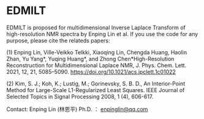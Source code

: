 # EDMILT
EDMILT is proposed for multidimensional Inverse Laplace Transform of high-resolution NMR spectra by Enping Lin et al. 
If you use the code for any purpose, please cite the relateds papers:

   (1) Enping Lin, Ville-Veikko Telkki, Xiaoqing Lin, Chengda Huang, Haolin Zhan, Yu Yang*, Yuqing Huang*, and Zhong Chen*High-Resolution Reconstruction for Multidimensional Laplace NMR, J. Phys. Chem. Lett. 2021, 12, 21, 5085–5090.  https://doi.org/10.1021/acs.jpclett.1c01022
   
   (2) Kim, S. J.; Koh, K.; Lustig, M.; Gorinevsky, S. B. D., An Interior-Point Method for Large-Scale L1-Regularized Least Squares. IEEE Journal of Selected Topics in Signal Processing 2008, 1 (4), 606-617.

   
   

Contact: Enping Lin (林恩平) Ph.D. ： enpinglin@qq.com
